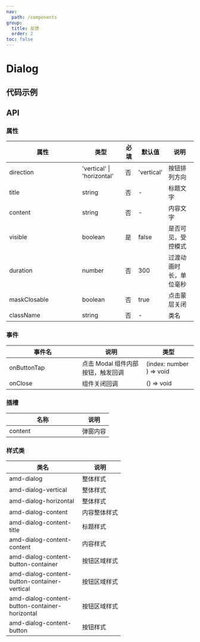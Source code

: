 ```yaml
---
nav:
  path: /components
group:
  title: 反馈
  order: 2
toc: false
---
```

# Dialog


## 代码示例
<code src='../../demo/pages/Dialog'></code>

## API

### 属性

| 属性 | 类型 | 必填 | 默认值 | 说明 |
| -----|-----|-----|-----|----- |
| direction | 'vertical' &verbar; 'horizontal'  | 否 | 'vertical' | 按钮排列方向 |
| title | string | 否 | - | 标题文字 |
| content | string | 否 | - | 内容文字 |
| visible | boolean | 是 | false | 是否可见，受控模式 |
| duration | number | 否 | 300 | 过渡动画时长，单位毫秒 |
| maskClosable | boolean | 否 | true | 点击蒙层关闭 |
| className | string | 否 | - | 类名 |

### 事件

| 事件名 | 说明 | 类型 |
| -----|-----|-----|
| onButtonTap | 点击 Modal 组件内部按钮，触发回调 | (index: number ) => void |
| onClose | 组件关闭回调 | () => void |

### 插槽
| 名称 | 说明 |
| ----|----|
| content | 弹窗内容 |

### 样式类
| 类名 | 说明 |
| ----|----|
| amd-dialog | 整体样式 |
| amd-dialog-vertical | 整体样式 |
| amd-dialog-horizontal | 整体样式 |
| amd-dialog-content | 内容整体样式 |
| amd-dialog-content-title | 标题样式 |
| amd-dialog-content-content | 内容样式 |
| amd-dialog-content-button-container | 按钮区域样式 |
| amd-dialog-content-button-container-vertical | 按钮区域样式 |
| amd-dialog-content-button-container-horizontal | 按钮区域样式 |
| amd-dialog-content-button | 按钮样式 |


<style> 
table th:first-of-type { width: 180px; } 
.__dumi-default-layout-content article table:first-of-type th:nth-of-type(2)  {
    width: 140px
} 
.__dumi-default-layout-content article table:first-of-type th:nth-of-type(3)  {
    width: 30px
} 
.__dumi-default-layout-content article table:first-of-type th:nth-of-type(4)  {
    width: 50px
} 
.__dumi-default-layout-content article table:nth-of-type(4) th:first-of-type  {
    width: 300px
} 
</style> 